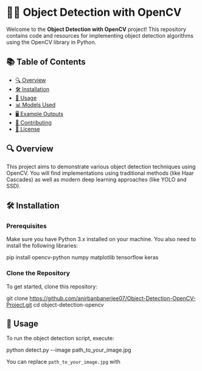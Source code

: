 # 🕵️‍♂️ Object Detection with OpenCV

Welcome to the **Object Detection with OpenCV** project! This repository contains code and resources for implementing object detection algorithms using the OpenCV library in Python. 

## 📚 Table of Contents
- [🔍 Overview](#overview)
- [🛠️ Installation](#installation)
- [🚀 Usage](#usage)
- [📊 Models Used](#models-used)
- [🖥️ Example Outputs](#example-outputs)
- [🤝 Contributing](#contributing)
- [📄 License](#license)

## 🔍 Overview
This project aims to demonstrate various object detection techniques using OpenCV. You will find implementations using traditional methods (like Haar Cascades) as well as modern deep learning approaches (like YOLO and SSD).

## 🛠️ Installation

### Prerequisites
Make sure you have Python 3.x installed on your machine. You also need to install the following libraries:

pip install opencv-python numpy matplotlib tensorflow keras

### Clone the Repository
To get started, clone this repository:

git clone https://github.com/anirbanbanerjee07/Object-Detection-OpenCV-Project.git
cd object-detection-opencv

## 🚀 Usage

To run the object detection script, execute:

python detect.py --image
path_to_your_image.jpg 

You can replace `path_to_your_image.jpg` with
